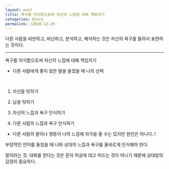 ```yaml
---
layout: post
title: 욕구를 의식함으로써 자신의 느낌에 대해 책임지기
categories: Diary
permalink: /2020-12-29
---
```


다른 사람을 비판하고, 비난하고, 분석하고, 해석하는 것은 자신의 욕구를 돌려서 표현하는 것이다.

---

욕구를 의식함으로써 자신의 느낌에 대해 책임지기

* 다른 사람에게 좋지 않은 말을 들었을 때 나의 선택

​
1. 자신을 탓하기

2. 남을 탓하기

3. 자신의 느낌과 욕구 인식하기

4. 다른 사람의 느낌과 욕구 인식하기


* 다른 사람의 말이나 행동이 나의 느낌에 자극을 줄 수는 있지만 원인은 아니다..!

부정적인 언어를 들었을 때 나와 상대의 느낌과 욕구를 올바르게 인식해야 한다.


말이라는 것, 대화를 한다는 것은 혼자 허공에 대고 떠드는 것이 아니기 때문에 상대방의 감정이 중요하다.